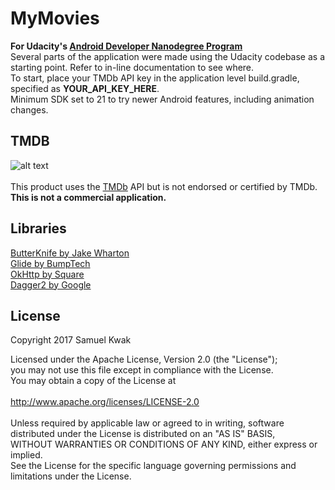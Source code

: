 # MyMovies
**For Udacity's [Android Developer Nanodegree Program](https://www.udacity.com/course/android-developer-nanodegree-by-google--nd801)** <br/>
Several parts of the application were made using the Udacity codebase as a starting point. Refer to in-line documentation to see where. <br/>
To start, place your TMDb API key in the application level build.gradle, specified as **YOUR_API_KEY_HERE**. <br/>
Minimum SDK set to 21 to try newer Android features, including animation changes. <br/>

## TMDB
![alt text](https://www.themoviedb.org/assets/static_cache/9b3f9c24d9fd5f297ae433eb33d93514/images/v4/logos/408x161-powered-by-rectangle-green.png)<br/>
<br/>
This product uses the [TMDb](https://www.themoviedb.org/?language=en) API but is not endorsed or certified by TMDb. <br/>
**This is not a commercial application.**

## Libraries
[ButterKnife by Jake Wharton](https://github.com/JakeWharton/butterknife "ButterKnife GitHub") <br/>
[Glide by BumpTech](https://github.com/bumptech/glide "Glide GitHub") <br/>
[OkHttp by Square](https://github.com/square/okhttp "OkHttp GitHub") <br/>
[Dagger2 by Google](https://github.com/google/dagger "Dagger2 GitHub") <br/>

## License
Copyright 2017 Samuel Kwak

Licensed under the Apache License, Version 2.0 (the "License"); <br/>
you may not use this file except in compliance with the License. <br/>
You may obtain a copy of the License at <br/>
 <br/>
    http://www.apache.org/licenses/LICENSE-2.0 <br/>
 <br/>
Unless required by applicable law or agreed to in writing, software <br/>
distributed under the License is distributed on an "AS IS" BASIS, <br/>
WITHOUT WARRANTIES OR CONDITIONS OF ANY KIND, either express or implied. <br/>
See the License for the specific language governing permissions and <br/>
limitations under the License. <br/>
